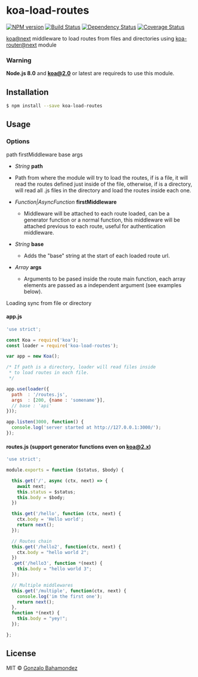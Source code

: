 # koa-load-routes
[![NPM version][npm-image]][npm-url] [![Build Status][travis-image]][travis-url] [![Dependency Status][daviddm-image]][daviddm-url] [![Coverage Status](https://coveralls.io/repos/github/gbahamondez/koa-load-routes/badge.svg?branch=master)](https://coveralls.io/github/gbahamondez/koa-load-routes?branch=master)

[koa@next](https://github.com/koajs/koa/tree/v2.x) middleware to load routes from files and directories using [koa-router@next](https://github.com/alexmingoia/koa-router) module


### Warning
**Node.js 8.0** and **koa@2.0** or latest are requireds  to use this module.


## Installation

```sh
$ npm install --save koa-load-routes
```

## Usage


### Options

path
firstMiddleware
base
args

- *String* **path**
 - Path from where the module will try to load the routes, if is a file,  it will read the routes defined just inside of the file, otherwise, if is a directory, will read all .js files in the directory and load the routes inside each one.

- *Function|AsyncFunction* **firstMiddleware**
  - Middleware will be attached to each route loaded, can be a generator function or a normal function, this middleware will be attached previous to each route, useful for authentication middleware.

- *String* **base**
  - Adds the "base" string at the start of each  loaded route url.

- *Array* **args**
  - Arguments to be pased inside the route main function, each array elements are passed as a independent argument (see examples below).


Loading sync from file or directory
#### app.js
```js
'use strict';

const Koa = require('koa');
const loader = require('koa-load-routes');

var app = new Koa();

/* If path is a directory, loader will read files inside
 * to load routes in each file.
 */

app.use(loader({
  path  : '/routes.js',
  args  : [200, {name : 'somename'}],
  // base : 'api'
}));

app.listen(3000, function() {
  console.log('server started at http://127.0.0.1:3000/');
});

```

#### routes.js (support generator functions even on koa@2.x)
```js
'use strict';

module.exports = function ($status, $body) {

  this.get('/', async (ctx, next) => {
    await next;
    this.status = $status;
    this.body = $body;
  })

  this.get('/hello', function (ctx, next) {
    ctx.body = 'Hello world';
    return next();
  });

  // Routes chain
  this.get('/hello2', function(ctx, next) {
    ctx.body = "hello world 2";
  })
  .get('/hello3', function *(next) {
    this.body = "hello world 3";
  });

  // Multiple middlewares
  this.get('/multiple', function(ctx, next) {
    console.log('im the first one');
    return next();
  },
  function *(next) {
	this.body = "yey!";
  });

};
```


## License

MIT © [Gonzalo Bahamondez](https://github.com/gbahamondez/)


[npm-image]: https://badge.fury.io/js/koa-load-routes.svg
[npm-url]: https://npmjs.org/package/koa-load-routes
[travis-image]: https://travis-ci.org/gbahamondez/koa-load-routes.svg?branch=master
[travis-url]: https://travis-ci.org/gbahamondez/koa-load-routes
[daviddm-image]: https://david-dm.org/gbahamondez/koa-load-routes.svg?theme=shields.io
[daviddm-url]: https://david-dm.org/gbahamondez/koa-load-routes
